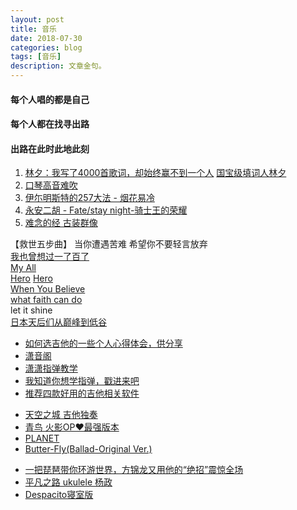 ```yaml
---
layout: post
title: 音乐
date: 2018-07-30
categories: blog
tags: [音乐]
description: 文章金句。
---
```


#### 每个人唱的都是自己
#### 每个人都在找寻出路
#### 出路在此时此地此刻

1. [林夕：我写了4000首歌词，却始终赢不到一个人](http://www.360doc.cn/article/8088453_705218763.html)  [国宝级填词人林夕](https://www.bilibili.com/video/av32282924)
1. [口琴高音难吹](https://www.bilibili.com/video/av22978073)
1. [伊尓明斯特的257大法 - 烟花易冷](http://changba.com/s/P1Rr11R5lkRDuaImCoCw8w)
1. [永安二胡 - Fate/stay night-骑士王的荣耀](http://y.taihe.com/wangan0921/songlist)
1. [难念的经 古装群像](https://www.bilibili.com/video/av11079245)

<p>
   </p>
   
【救世五步曲】 当你遭遇苦难 希望你不要轻言放弃<br>
[我也曾想过一了百了](https://www.bilibili.com/video/av29241430)<br>
[My All](https://www.bilibili.com/video/av8007195?from=search&seid=5650484077328700629)<br>
[Hero](https://www.bilibili.com/video/av16545419?from=search&seid=13830166708811834443)  [Hero](https://www.bilibili.com/video/av5558272?from=search&seid=13830166708811834443)<br>
[When You Believe](https://www.bilibili.com/video/av2460373/?spm_id_from=333.788.videocard.0)<br>
[what faith can do](https://www.bilibili.com/video/av11913933)<br>
let it shine<br>
[日本天后们从巅峰到低谷](https://www.bilibili.com/video/av31471338)

<p>
   </p>

- [如何选吉他的一些个人心得体会，供分享](https://tieba.baidu.com/p/5219424537?pn=0&)
- [潇音阁](http://i.youku.com/i/UNzU4NzM4NDA=/navcustom?spm=a2hzp.8249370.0.0&id=484415)
- [潇潇指弹教学](https://space.bilibili.com/21637986/#/channel/detail?cid=3698)
- [我知道你想学指弹，戳进来吧](https://www.bilibili.com/video/av19937058)
- [推荐四款好用的吉他相关软件](https://www.bilibili.com/video/av9276949)

<p>
   </p>

- [天空之城 吉他独奏](https://www.bilibili.com/video/av13257572)
- [青鸟 火影OP❤最强版本](https://www.bilibili.com/video/av17147475)
- [PLANET](https://www.bilibili.com/video/av21127757)
- [Butter-Fly(Ballad-Original Ver.)](https://www.bilibili.com/video/av4331458)

<p>
   </p>

- [一把琵琶带你环游世界，方锦龙又用他的“绝招”震惊全场](https://www.bilibili.com/video/av23126286)
- [平凡之路 ukulele 杨政](https://www.bilibili.com/video/av1724842)
- [Despacito寝室版](https://www.bilibili.com/video/av19648898)
